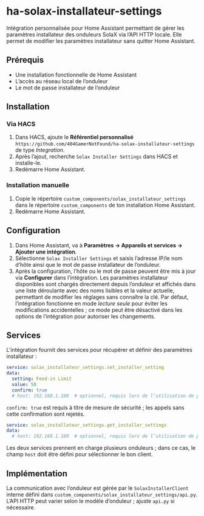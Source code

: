 # ha-solax-installateur-settings

Intégration personnalisée pour Home Assistant permettant de gérer les paramètres installateur des onduleurs SolaX via l’API HTTP locale. Elle permet de modifier les paramètres installateur sans quitter Home Assistant.

## Prérequis

- Une installation fonctionnelle de Home Assistant
- L’accès au réseau local de l’onduleur
- Le mot de passe installateur de l’onduleur

## Installation

### Via HACS

1. Dans HACS, ajoute le **Référentiel personnalisé** `https://github.com/404GamerNotFound/ha-solax-installateur-settings` de type *Integration*.
2. Après l’ajout, recherche `Solax Installer Settings` dans HACS et installe-le.
3. Redémarre Home Assistant.

### Installation manuelle

1. Copie le répertoire `custom_components/solax_installateur_settings` dans le répertoire `custom_components` de ton installation Home Assistant.
2. Redémarre Home Assistant.

## Configuration

1. Dans Home Assistant, va à **Paramètres → Appareils et services → Ajouter une intégration**.
2. Sélectionne `Solax Installer Settings` et saisis l’adresse IP/le nom d’hôte ainsi que le mot de passe installateur de l’onduleur.
3. Après la configuration, l’hôte ou le mot de passe peuvent être mis à jour via **Configurer** dans l’intégration. Les paramètres installateur disponibles sont chargés directement depuis l’onduleur et affichés dans une liste déroulante avec des noms lisibles et la valeur actuelle, permettant de modifier les réglages sans connaître la clé. Par défaut, l’intégration fonctionne en mode *lecture seule* pour éviter les modifications accidentelles ; ce mode peut être désactivé dans les options de l’intégration pour autoriser les changements.

## Services

L’intégration fournit des services pour récupérer et définir des paramètres installateur :

```yaml
service: solax_installateur_settings.set_installer_setting
data:
  setting: Feed-in Limit
  value: 50
  confirm: true
  # host: 192.168.1.100  # optionnel, requis lors de l’utilisation de plusieurs onduleurs
```
`confirm: true` est requis à titre de mesure de sécurité ; les appels sans cette confirmation sont rejetés.

```yaml
service: solax_installateur_settings.get_installer_settings
data:
  # host: 192.168.1.100  # optionnel, requis lors de l’utilisation de plusieurs onduleurs
```

Les deux services prennent en charge plusieurs onduleurs ; dans ce cas, le champ `host` doit être défini pour sélectionner le bon client.

## Implémentation

La communication avec l’onduleur est gérée par le `SolaxInstallerClient` interne défini dans `custom_components/solax_installateur_settings/api.py`. L’API HTTP peut varier selon le modèle d’onduleur ; ajuste `api.py` si nécessaire.

